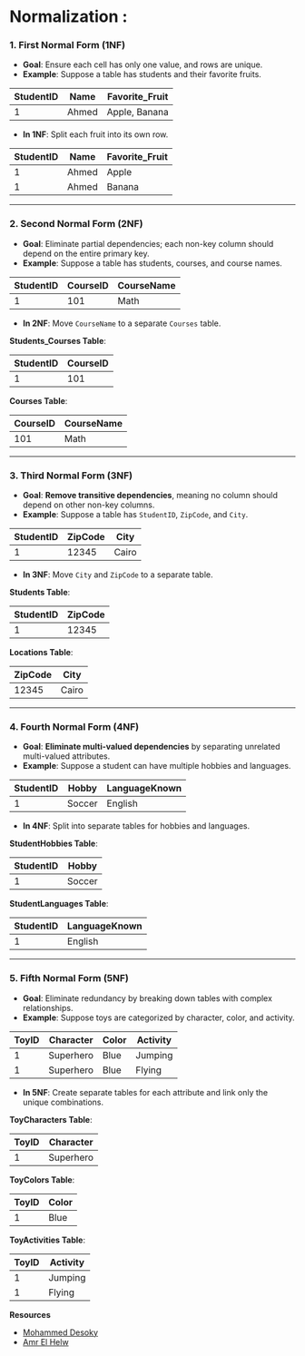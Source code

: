 
# Normalization : 
### 1. **First Normal Form (1NF)**
   - **Goal**: Ensure each cell has only one value, and rows are unique.
   - **Example**: Suppose a table has students and their favorite fruits.

   | StudentID | Name  | Favorite_Fruit          |
   |-----------|-------|-------------------------|
   | 1         | Ahmed | Apple, Banana           |  _(Not 1NF)_

   - **In 1NF**: Split each fruit into its own row.

   | StudentID | Name  | Favorite_Fruit |
   |-----------|-------|----------------|
   | 1         | Ahmed | Apple          |
   | 1         | Ahmed | Banana         |

---

### 2. **Second Normal Form (2NF)**
   - **Goal**: Eliminate partial dependencies; each non-key column should depend on the entire primary key.
   - **Example**: Suppose a table has students, courses, and course names.

   | StudentID | CourseID | CourseName |
   |-----------|----------|------------|
   | 1         | 101      | Math       |  _(Not 2NF because `CourseName` depends only on `CourseID`, not both)_

   - **In 2NF**: Move `CourseName` to a separate `Courses` table.

   **Students_Courses Table**:

   | StudentID | CourseID |
   |-----------|----------|
   | 1         | 101      |

   **Courses Table**:

   | CourseID | CourseName |
   |----------|------------|
   | 101      | Math       |

---

### 3. **Third Normal Form (3NF)**
   - **Goal**:  **Remove transitive dependencies**, meaning no column should depend on other non-key columns.
   - **Example**: Suppose a table has `StudentID`, `ZipCode`, and `City`.

   | StudentID | ZipCode | City       |
   |-----------|---------|------------|
   | 1         | 12345   | Cairo      | _(Not 3NF because `City` depends on `ZipCode` instead of `StudentID` alone)_

   - **In 3NF**: Move `City` and `ZipCode` to a separate table.

   **Students Table**:

   | StudentID | ZipCode |
   |-----------|---------|
   | 1         | 12345   |

   **Locations Table**:

   | ZipCode | City       |
   |---------|------------|
   | 12345   | Cairo      |

---

### 4. **Fourth Normal Form (4NF)**
   - **Goal**: **Eliminate multi-valued dependencies** by separating unrelated multi-valued attributes.
   - **Example**: Suppose a student can have multiple hobbies and languages.

   | StudentID | Hobby   | LanguageKnown |
   |-----------|---------|---------------|
   | 1         | Soccer  | English       |  _(Not 4NF because `Hobby` and `LanguageKnown` are independent but repeated)_

   - **In 4NF**: Split into separate tables for hobbies and languages.

   **StudentHobbies Table**:

   | StudentID | Hobby   |
   |-----------|---------|
   | 1         | Soccer  |

   **StudentLanguages Table**:

   | StudentID | LanguageKnown |
   |-----------|---------------|
   | 1         | English       |

---

### 5. **Fifth Normal Form (5NF)**
   - **Goal**: Eliminate redundancy by breaking down tables with complex relationships.
   - **Example**: Suppose toys are categorized by character, color, and activity.

   | ToyID | Character  | Color | Activity |
   |-------|------------|-------|----------|
   | 1     | Superhero  | Blue  | Jumping  |
   | 1     | Superhero  | Blue  | Flying   | _(Not 5NF because character, color, and activity have redundancies in different combinations)_

   - **In 5NF**: Create separate tables for each attribute and link only the unique combinations.

   **ToyCharacters Table**:

   | ToyID | Character  |
   |-------|------------|
   | 1     | Superhero  |

   **ToyColors Table**:

   | ToyID | Color |
   |-------|-------|
   | 1     | Blue  |

   **ToyActivities Table**:

   | ToyID | Activity |
   |-------|----------|
   | 1     | Jumping  |
   | 1     | Flying   |

**Resources**
   - [Mohammed Desoky](https://youtube.com/playlist?list=PLB8C3FC57C924A7D0&si=RMcTNblFrunC03Tq) 
   - [Amr El Helw](https://youtu.be/1HEHa_EJa0k?si=Hxh5l0p9aykV_p5i)
